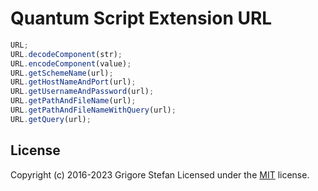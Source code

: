 # Quantum Script Extension URL

```javascript
URL;
URL.decodeComponent(str);
URL.encodeComponent(value);
URL.getSchemeName(url);
URL.getHostNameAndPort(url);
URL.getUsernameAndPassword(url);
URL.getPathAndFileName(url);
URL.getPathAndFileNameWithQuery(url);
URL.getQuery(url);
```

## License

Copyright (c) 2016-2023 Grigore Stefan
Licensed under the [MIT](LICENSE) license.
